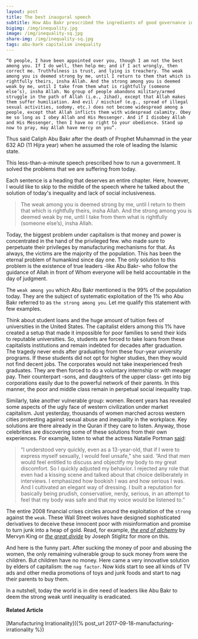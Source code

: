 ```yaml
---
layout: post
title: The best inaugural speech
subtitle: How Abu Bakr prescribed the ingredients of good governance in 50 seconds
bigimg: /img/inequality.jpg
image: /img/inequality-sq.jpg
share-img: /img/inequality-sq.jpg
tags: abu-bark capitalism inequality
---
```


`
“O people, I have been appointed over you, though I am not the best among you. If I do well, then help me; and if I act wrongly, then correct me. Truthfulness is trust, and lying is treachery. The weak among you is deemed strong by me, until I return to them that which is rightfully theirs, insha Allah. And the strong among you is deemed weak by me, until I take from them what is rightfully (someone else’s), insha Allah. No group of people abandons military/armed struggle in the path of Allah (i.e., Jihad), except that Allah makes them suffer humiliation. And evil / mischief (e.g., spread of illegal sexual activities, sodomy, etc.) does not become widespread among a people, except that Allah inflicts them with widespread calamity. Obey me so long as I obey Allah and His Messenger. And if I disobey Allah and His Messenger, then I have no right to your obedience. Stand up now to pray, may Allah have mercy on you”.
`

Thus said Caliph Abu Bakr after the death of Prophet Muhammad in the year 632 AD (11 Hijra year) when he assumed the role of leading the Islamic state. 

This less-than-a-minute speech prescribed how to run a government.  It solved the problems that we are suffering from today.

Each sentence is a heading that deserves an entire chapter. Here, however, I would like to skip to the middle of the speech where he talked about the solution of today's inequality and lack of social inclusiveness. 

>The weak among you is deemed strong by me, until I return to them that which is rightfully theirs, insha Allah. And the strong among you is deemed weak by me, until I take from them what is rightfully (someone else’s), insha Allah.

Today, the biggest problem under capitalism is that money and power is concentrated in the hand of the privileged few. who made sure to perpetuate their privileges by manufacturing mechanisms for that. As always, the victims are the majority of the population. This has been the eternal problem of humankind since day one. The only solution to this problem is the existence of true leaders -like Abu Bakr- who follow the guidance of Allah in front of Whom everyone will be held accountable in the day of judgment.

The `weak among you` which Abu Bakr mentioned is the 99% of the population today. They are the subject of systematic exploitation of the 1% who Abu Bakr referred to as `the strong among you`. Let me qualify this statement with few examples. 

Think about student loans and the huge amount of tuition fees of universities in the United States. The capitalist elders among this 1% have created a setup that made it impossible for poor families to send their kids to reputable universities. So, students are forced to take loans from these capitalists institutions and remain indebted for decades after graduation. The tragedy never ends after graduating from these four-year university programs. If these students did not opt for higher studies, then they would not find decent jobs. The corporates would not take inexperienced fresh graduates. They are then forced to do a voluntary internship or with meager pay. Their counterpart -sons, and daughters of the upper class- get into big corporations easily due to the powerful network of their parents. In this manner, the poor and middle class remain in perpetual social inequality trap.

Similarly, take another vulnerable group: women. Recent years has revealed some aspects of the ugly face of western civilization under market capitalism. Just yesterday, thousands of women marched across western cities protesting against sexual abuse and inequality in the workplace. Key solutions are there already in the Quran if they care to listen. Anyway, those celebrities are discovering some of these solutions from their own experiences. For example, listen to what the actress Natalie Portman [said](https://www.vox.com/2018/1/21/16917130/natalie-portman-womens-march):

> ”I understood very quickly, even as a 13-year-old, that if I were to express myself sexually, I would feel unsafe,” she said. “And that men would feel entitled to discuss and objectify my body to my great discomfort. So I quickly adjusted my behavior. I rejected any role that even had a kissing scene and talked about that choice deliberately in interviews. I emphasized how bookish I was and how serious I was. And I cultivated an elegant way of dressing. I built a reputation for basically being prudish, conservative, nerdy, serious, in an attempt to feel that my body was safe and that my voice would be listened to.”

The entire 2008 financial crises circles around the exploitation of the `strong` against the `weak`. These Wall Street wolves have designed sophisticated derivatives to deceive these innocent poor with misinformation and promise to turn junk into a heap of gold. Read, for example, *[the end of alchemy](https://www.amazon.co.uk/End-Alchemy-Banking-Future-Economy/dp/0393247023)* by Mervyn King or *[the great divide](https://www.amazon.com/dp/B00OKUX35A/ref=cm_sw_r_tw_dp_U_x_vgJzAb3ER0BVY)* by Joseph Stiglitz for more on this. 

And here is the funny part. After sucking the money of poor and abusing the women, the only remaining vulnerable group to suck money from were the children. But children have no money. Here came a very innovative solution by elders of capitalism: the `nag factor`. Now kids start to see all kinds of TV ads and other media promotions of toys and junk foods and start to nag their parents to buy them. 

In a nutshell, today the world is in dire need of leaders like Abu Bakr to deem the strong weak until inequality is eradicated. 

#### Related Article

[Manufacturing Irrationality]({% post_url 2017-09-18-manufacturing-irrationality %})
